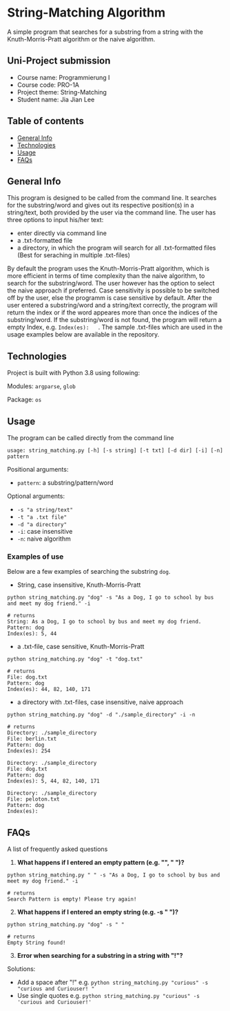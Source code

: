 # String-Matching Algorithm
A simple program that searches for a substring from a string with the Knuth-Morris-Pratt algorithm or the naive algorithm.

## Uni-Project submission
* Course name: Programmierung I
* Course code: PRO-1A
* Project theme: String-Matching
* Student name: Jia Jian Lee

## Table of contents
* [General Info](#general-info)
* [Technologies](#technologies)
* [Usage](#usage)
* [FAQs](#FAQs)

## General Info
This program is designed to be called from the command line. It searches for the substring/word and gives out its respective position(s) in a string/text, both provided by the user via the command line. The user has three options to input his/her text:
* enter directly via command line
* a .txt-formatted file
* a directory, in which the program will search for all .txt-formatted files (Best for seraching in multiple .txt-files)

By default the program uses the Knuth-Morris-Pratt algorithm, which is more efficient in terms of time complexity than the naive algorithm, to search for the substring/word. The user however has the option to select the naive approach if preferred. Case sensitivity is possible to be switched off by the user, else the programm is case sensitive by default. After the user entered a substring/word and a string/text correctly, the program will return the index or if the word appeares more than once the indices of the substring/word. If the substring/word is not found, the program will return a empty Index, e.g. ```Index(es):   ```. The sample .txt-files which are used in the usage examples below are available in the repository. 

## Technologies
Project is built with Python 3.8 using following:

Modules: ```argparse```, ```glob```

Package: ```os```

## Usage
The program can be called directly from the command line

```usage: string_matching.py [-h] [-s string] [-t txt] [-d dir] [-i] [-n] pattern```

Positional arguments:
* ```pattern```: a substring/pattern/word

Optional arguments:
* ```-s "a string/text"```
* ```-t "a .txt file"```
* ```-d "a directory"```
* ```-i```: case insensitive
* ```-n```: naive algorithm


### Examples of use
Below are a few examples of searching the substring ```dog```.
* String, case insensitive, Knuth-Morris-Pratt 

```python string_matching.py "dog" -s "As a Dog, I go to school by bus and meet my dog friend." -i```

```
# returns
String: As a Dog, I go to school by bus and meet my dog friend.
Pattern: dog
Index(es): 5, 44
```
* a .txt-file, case sensitive, Knuth-Morris-Pratt

```python string_matching.py "dog" -t "dog.txt"```

```
# returns
File: dog.txt
Pattern: dog
Index(es): 44, 82, 140, 171
```

* a directory with .txt-files, case insensitive, naive approach

```python string_matching.py "dog" -d "./sample_directory" -i -n```

```
# returns
Directory: ./sample_directory
File: berlin.txt
Pattern: dog
Index(es): 254 

Directory: ./sample_directory
File: dog.txt
Pattern: dog
Index(es): 5, 44, 82, 140, 171 

Directory: ./sample_directory
File: peloton.txt
Pattern: dog
Index(es):  
```

## FAQs
A list of frequently asked questions
1. **What happens if I entered an empty pattern (e.g. "", " ")?**
 
```python string_matching.py " " -s "As a Dog, I go to school by bus and meet my dog friend." -i``` 
``` 
# returns
Search Pattern is empty! Please try again!
```

2. __What happens if I entered an empty string (e.g. -s " ")?__ 

```python string_matching.py "dog" -s " "``` 
``` 
# returns
Empty String found!
```
3. __Error when searching for a substring in a string with "!"?__

Solutions: 
* Add a space after "!" e.g. ```python string_matching.py "curious" -s "curious and Curiouser! "```
* Use single quotes e.g. ```python string_matching.py "curious" -s 'curious and Curiouser!'```

